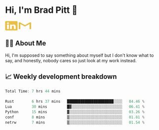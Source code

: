 # Hi, I'm Brad Pitt 👋


<a href="https://www.linkedin.com/in/mathias-mauraisin/" target="blank"><img align="center" src="./icons/linkedin.svg" alt="https://www.linkedin.com/in/mathias-mauraisin/" height="30" width="40" /></a>
<a href="mailto:mathias.mauraisin.pro@gmail.com" target="blank"><img align="center" src="./icons/gmail.svg" alt="redrew" height="30" width="40" /></a>




<!-- ![snap](images/Snap_dark.png?raw=true) -->
<!-- ![snap](images/Snap_dark_bg.png?raw=true) -->


<!-- [![My Skills](https://skillicons.dev/icons?i=c,cpp,html,css,js,ts,)](https://skillicons.dev) -->

## 🙋‍♂️&nbsp;About Me

Hi, I'm supposed to say something about myself but I don't know what to say, and honestly, nobody cares so just look at my work instead.

## 📈&nbsp;Weekly development breakdown

<!-- [![mamaurai's 42 stats](https://badge42.vercel.app/api/v2/cl1l4qz93000609l4yixitcl4/stats?cursusId=21&coalitionId=45)](https://github.com/JaeSeoKim/badge42) -->





<!--START_SECTION:waka-->

```rust
Total Time: 7 hrs 44 mins

Rust        6 hrs 37 mins   █████████████████████░░░░   84.46 %
Lua         30 mins         █▓░░░░░░░░░░░░░░░░░░░░░░░   06.41 %
Python      15 mins         ▓░░░░░░░░░░░░░░░░░░░░░░░░   03.26 %
conf        8 mins          ▒░░░░░░░░░░░░░░░░░░░░░░░░   01.81 %
netrw       7 mins          ▒░░░░░░░░░░░░░░░░░░░░░░░░   01.54 %
```

<!--END_SECTION:waka-->


